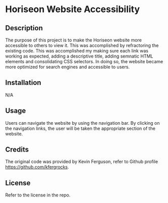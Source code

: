 # Horiseon Website Accessibility

## Description

The purpose of this project is to make the Horiseon website more accessible to others to view it. This was accomplished by refractoring
the existing code. This was accomplished my making sure each link was working as expected, adding a descriptive title, adding semnatic HTML elements and consolidating CSS selectors. In doing so, the website became more optimized for search engines and accessible to users.

## Installation

N/A

## Usage

Users can navigate the website by using the navigation bar. By clicking on the navigation links, the user will be taken the appropriate section of the website.

## Credits

The original code was provided by Kevin Ferguson, refer to Github profile https://github.com/kfergrocks.

## License

Refer to the license in the repo.
